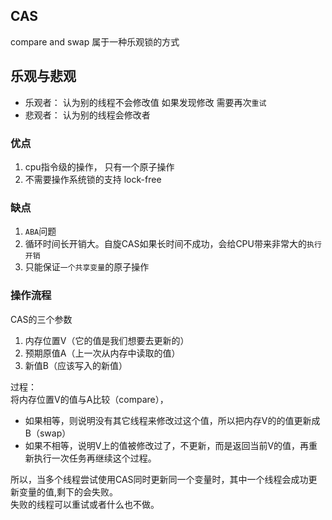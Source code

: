 ## CAS

compare and swap 属于一种乐观锁的方式

## 乐观与悲观
- 乐观者： 认为别的线程不会修改值 如果发现修改 需要再次`重试`
- 悲观者： 认为别的线程会修改者

### 优点
1. cpu指令级的操作， 只有一个原子操作
2. 不需要操作系统锁的支持 lock-free

### 缺点
1. `ABA`问题
2. 循环时间长开销大。自旋CAS如果长时间不成功，会给CPU带来非常大的`执行开销`
3. 只能保证`一个共享变量`的原子操作

### 操作流程
CAS的三个参数
1. 内存位置V（它的值是我们想要去更新的）
2. 预期原值A（上一次从内存中读取的值）
3. 新值B（应该写入的新值）

过程：  
将内存位置V的值与A比较（compare），
- 如果相等，则说明没有其它线程来修改过这个值，所以把内存V的的值更新成B（swap）
- 如果不相等，说明V上的值被修改过了，不更新，而是返回当前V的值，再重新执行一次任务再继续这个过程。

所以，当多个线程尝试使用CAS同时更新同一个变量时，其中一个线程会成功更新变量的值,剩下的会失败。  
失败的线程可以重试或者什么也不做。

